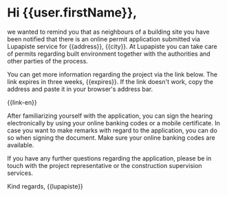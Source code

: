 # Hi {{user.firstName}},

we wanted to remind you that as neighbours of a building site you have been notified that there is an online permit application submitted via Lupapiste service for {{address}}, {{city}}. At Lupapiste you can take care of permits regarding built environment together with the authorities and other parties of the process.

You can get more information regarding the project via the link below. The link expires in three weeks, {{expires}}. If the link doesn't work, copy the address and paste it in your browser's address bar.

{{link-en}}

After familiarizing yourself with the application, you can sign the hearing electronically by using your online banking codes or a mobile certificate. In case you want to make remarks with regard to the application, you can do so when signing the document. Make sure your online banking codes are available.

If you have any further questions regarding the application, please be in touch with the project representative or the construction supervision services.

Kind regards,
{{lupapiste}}